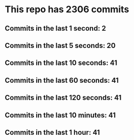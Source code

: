 # This repo has 2306 commits

## Commits in the last 1 second: 2
## Commits in the last 5 seconds: 20
## Commits in the last 10 seconds: 41
## Commits in the last 60 seconds: 41
## Commits in the last 120 seconds: 41
## Commits in the last 10 minutes: 41
## Commits in the last 1 hour: 41
